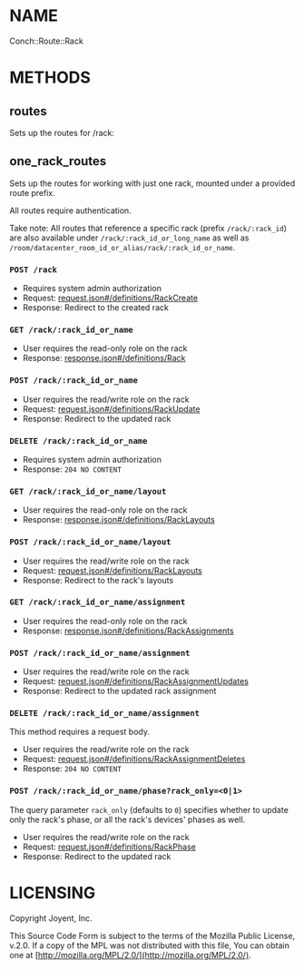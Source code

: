 # NAME

Conch::Route::Rack

# METHODS

## routes

Sets up the routes for /rack:

## one\_rack\_routes

Sets up the routes for working with just one rack, mounted under a provided route prefix.

All routes require authentication.

Take note: All routes that reference a specific rack (prefix `/rack/:rack_id`) are also
available under `/rack/:rack_id_or_long_name` as well as
`/room/datacenter_room_id_or_alias/rack/:rack_id_or_name`.

### `POST /rack`

- Requires system admin authorization
- Request: [request.json#/definitions/RackCreate](../json-schema/request.json#/definitions/RackCreate)
- Response: Redirect to the created rack

### `GET /rack/:rack_id_or_name`

- User requires the read-only role on the rack
- Response: [response.json#/definitions/Rack](../json-schema/response.json#/definitions/Rack)

### `POST /rack/:rack_id_or_name`

- User requires the read/write role on the rack
- Request: [request.json#/definitions/RackUpdate](../json-schema/request.json#/definitions/RackUpdate)
- Response: Redirect to the updated rack

### `DELETE /rack/:rack_id_or_name`

- Requires system admin authorization
- Response: `204 NO CONTENT`

### `GET /rack/:rack_id_or_name/layout`

- User requires the read-only role on the rack
- Response: [response.json#/definitions/RackLayouts](../json-schema/response.json#/definitions/RackLayouts)

### `POST /rack/:rack_id_or_name/layout`

- User requires the read/write role on the rack
- Request: [request.json#/definitions/RackLayouts](../json-schema/request.json#/definitions/RackLayouts)
- Response: Redirect to the rack's layouts

### `GET /rack/:rack_id_or_name/assignment`

- User requires the read-only role on the rack
- Response: [response.json#/definitions/RackAssignments](../json-schema/response.json#/definitions/RackAssignments)

### `POST /rack/:rack_id_or_name/assignment`

- User requires the read/write role on the rack
- Request: [request.json#/definitions/RackAssignmentUpdates](../json-schema/request.json#/definitions/RackAssignmentUpdates)
- Response: Redirect to the updated rack assignment

### `DELETE /rack/:rack_id_or_name/assignment`

This method requires a request body.

- User requires the read/write role on the rack
- Request: [request.json#/definitions/RackAssignmentDeletes](../json-schema/request.json#/definitions/RackAssignmentDeletes)
- Response: `204 NO CONTENT`

### `POST /rack/:rack_id_or_name/phase?rack_only=<0|1>`

The query parameter `rack_only` (defaults to `0`) specifies whether to update
only the rack's phase, or all the rack's devices' phases as well.

- User requires the read/write role on the rack
- Request: [request.json#/definitions/RackPhase](../json-schema/request.json#/definitions/RackPhase)
- Response: Redirect to the updated rack

# LICENSING

Copyright Joyent, Inc.

This Source Code Form is subject to the terms of the Mozilla Public License,
v.2.0. If a copy of the MPL was not distributed with this file, You can obtain
one at [http://mozilla.org/MPL/2.0/](http://mozilla.org/MPL/2.0/).
